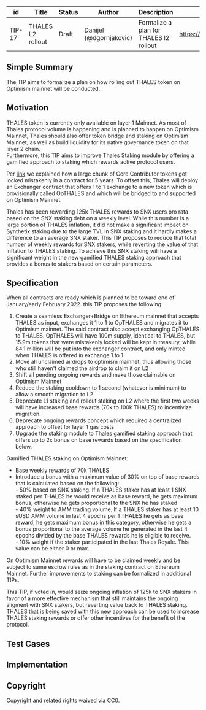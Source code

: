 | id | Title | Status | Author | Description | Discussions to | Created |
| ----------- | ----------- | ----------- | ----------- | ----------- | ----------- | ----------- |
| TIP-17 | THALES L2 rollout| Draft | Danijel (@dgornjakovic) | Formalize a plan for THALES l2 rollout| https://discord.gg/8bzFdpGTrp | 2021-12-29
 
## Simple Summary
 
The TIP aims to formalize a plan on how rolling out THALES token on Optimism mainnet will be conducted. 
 
## Motivation
THALES token is currently only available on layer 1 Mainnet. As most of Thales protocol volume is happening and is planned to happen on Optimism Mainnet, Thales should also offer token bridge and staking on Optimism Mainnet, as well as build liquidity for its native governance token on that layer 2 chain.  
Furthermore, this TIP aims to improve Thales Staking module by offering a gamified approach to staking which rewards active protocol users.  

Per [link](https://thalesmarket.medium.com/a-part-of-thales-core-contributors-tokens-are-locked-and-its-implications-241fcec37888?source=user_profile---------6-------------------------------) we explained how a large chunk of Core Contributor tokens got locked mistakenly in a contract for 5 years. To offset this, Thales will deploy an Exchanger contract that offers 1 to 1 exchange to a new token which is provisionally called OpTHALES and which will be bridged to and supported on Optimism Mainnet.  

Thales has been rewarding 125k THALES rewards to SNX users pro rata based on the SNX staking debt on a weekly level. While this number is a large portion of THALES inflation, it did not make a significant impact on Synthetix staking due to the large TVL in SNX staking and it hardly makes a difference to an average SNX staker. This TIP proposes to reduce that total number of weekly rewards for SNX stakers, while reverting the value of that inflation to THALES staking. To achieve this SNX staking will have a significant weight in the new gamified THALES staking approach that provides a bonus to stakers based on certain parameters.    

## Specification
When all contracts are ready which is planned to be toward end of January/early February 2022. this TIP proposes the following:

1. Create a seamless Exchanger+Bridge on Ethereum mainnet that accepts THALES as input, exchanges it 1 to 1 to OpTHALES and migrates it to Optimism mainnet. The said contract also accept exchanging OpTHALES to THALES. OpTHALES will have 100m supply, identical to THALES, but 15.9m tokens that were mistakenly locked will be kept in treasury, while 84.1 million will be put into the exchanger contract, and only minted when THALES is offered in exchange 1 to 1.
2. Move all unclaimed airdrops to optimism mainnet, thus allowing those who still haven't claimed the airdrop to claim it on L2
3. Shift all pending ongoing rewards and make those claimable on Optimism Mainnet
4. Reduce the staking cooldown to 1 second (whatever is minimum) to allow a smooth migration to L2
5. Deprecate L1 staking and rollout staking on L2 where the first two weeks will have increased base rewards (70k to 100k THALES) to incentivize migration.
6. Deprecate ongoing rewards concept which required a centralized approach to offset for layer 1 gas costs
7. Upgrade the staking module to Thales gamified staking approach that offers up to 2x bonus on base rewards based on the specification below.  


Gamified THALES staking on Optimism Mainnet:
- Base weekly rewards of 70k THALES
- Introduce a bonus with a maximum value of 30% on top of base rewards that is calculated based on the following:  
      - 50% based on SNX staking. If a THALES staker has at least 1 SNX staked per THALES he would receive as base reward, he gets maximum bonus, otherwise he gets proportional to the SNX he has staked   
      - 40% weight to AMM trading volume. If a THALES staker has at least 10 sUSD AMM volume in last 4 epochs per 1 THALES he gets as base reward, he gets maximum bonus in this category, otherwise he gets a bonus proportional to the average volume he generated in the last 4 epochs divided by the base THALES rewards he is eligible to receive.    
      - 10% weight if the staker participated in the last Thales Royale. This value can be either 0 or max.
       
      
On Optimism Mainnet rewards will have to be claimed weekly and be subject to same escrow rules as in the staking contract on Ethereum Mainnet.
Further improvements to staking can be formalized in additional TIPs.

This TIP, if voted in, would seize ongoing inflation of 125k to SNX stakers in favor of a more effective mechanism that still maintains the ongoing aligment with SNX stakers, but reverting value back to THALES staking. THALES that is being saved with this new approach can be used to increase THALES staking rewards or offer other incentives for the benefit of the protocol. 

## Test Cases
 
## Implementation

## Copyright
 
Copyright and related rights waived via CC0.
